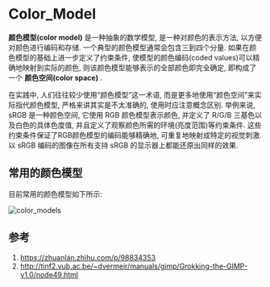 # Color_Model
**颜色模型(color model)** 是一种抽象的数学模型, 是一种对颜色的表示方法, 以方便对颜色进行编码和存储. 一个典型的颜色模型通常会包含三到四个分量. 如果在颜色模型的基础上进一步定义了约束条件, 使模型的颜色编码(coded values)可以精确地映射到实际的颜色, 则该颜色模型能够表示的全部颜色即完全确定, 即构成了一个 **颜色空间(color space)** .

在实践中, 人们往往较少使用“颜色模型”这一术语, 而是更多地使用“颜色空间”来实际指代颜色模型, 严格来讲其实是不太准确的, 使用时应注意概念区别. 举例来说, sRGB 是一种颜色空间, 它使用 RGB 颜色模型表示颜色, 并定义了 R/G/B 三基色以及白色的具体色度值, 并且定义了观察颜色所需的环境(亮度范围)等约束条件. 这些约束条件保证了RGB颜色模型的编码能够精确地, 可重复地映射成特定的视觉刺激. 以 sRGB 编码的图像在所有支持 sRGB 的显示器上都能还原出同样的效果.

## 常用的颜色模型

目前常用的颜色模型如下所示:

![color_models](README.assets/color_models.jpg)

## 参考

1. https://zhuanlan.zhihu.com/p/98834353
2. http://tinf2.vub.ac.be/~dvermeir/manuals/gimp/Grokking-the-GIMP-v1.0/node49.html

